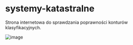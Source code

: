 # systemy-katastralne
Strona internetowa do sprawdzania poprawności konturów klasyfikacyjnych.

![image](https://github.com/user-attachments/assets/e31d95a1-a8ce-4f6c-bbce-a1baecd2b294)

